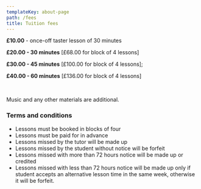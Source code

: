 ```yaml
---
templateKey: about-page
path: /fees
title: Tuition fees
---
```

**£10.00** - once-off taster lesson of 30 minutes                                               

**£20.00 - 30 minutes** \[£68.00 for block of 4 lessons]

**£30.00 - 45 minutes** \[£100.00 for block of 4 lessons];

**£40.00 - 60 minutes** \[£136.00 for block of 4 lessons]

 

Music and any other materials are additional.

### Terms and conditions

* Lessons must be booked in blocks of four
* Lessons must be paid for in advance
* Lessons missed by the tutor will be made up
* Lessons missed by the student without notice will be forfeit
* Lessons missed with more than 72 hours notice will be made up or credited
* Lessons missed with less than 72 hours notice will be made up only if student accepts an alternative lesson time in the same week, otherwise it will be forfeit.